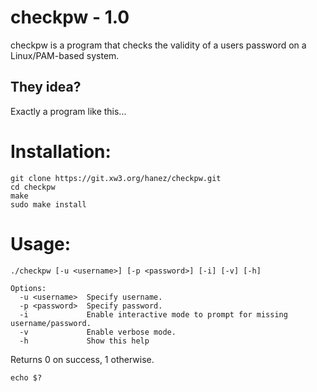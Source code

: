 # checkpw - 1.0

checkpw is a program that checks the validity of a users password on a Linux/PAM-based system.

## They idea?

Exactly a program like this...

# Installation:

```
git clone https://git.xw3.org/hanez/checkpw.git
cd checkpw
make
sudo make install
```

# Usage:

```
./checkpw [-u <username>] [-p <password>] [-i] [-v] [-h]

Options:
  -u <username>  Specify username.
  -p <password>  Specify password.
  -i             Enable interactive mode to prompt for missing username/password.
  -v             Enable verbose mode.
  -h             Show this help
```

Returns 0 on success, 1 otherwise.

```
echo $?
```

